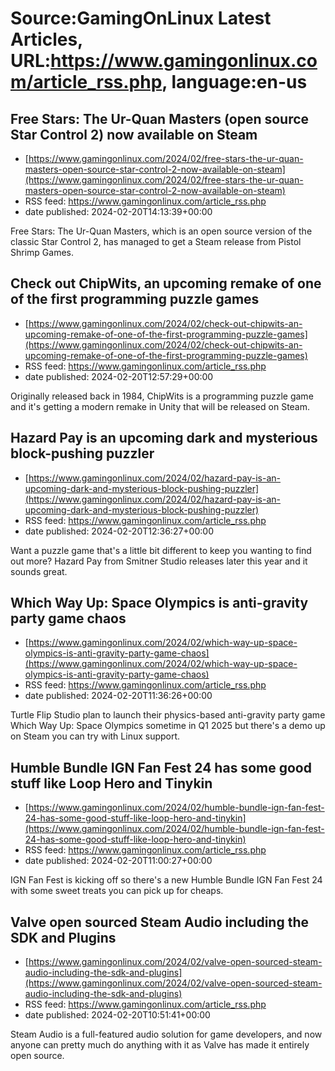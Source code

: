 # Source:GamingOnLinux Latest Articles, URL:https://www.gamingonlinux.com/article_rss.php, language:en-us

## Free Stars: The Ur-Quan Masters (open source Star Control 2) now available on Steam
 - [https://www.gamingonlinux.com/2024/02/free-stars-the-ur-quan-masters-open-source-star-control-2-now-available-on-steam](https://www.gamingonlinux.com/2024/02/free-stars-the-ur-quan-masters-open-source-star-control-2-now-available-on-steam)
 - RSS feed: https://www.gamingonlinux.com/article_rss.php
 - date published: 2024-02-20T14:13:39+00:00

Free Stars: The Ur-Quan Masters, which is an open source version of the classic Star Control 2, has managed to get a Steam release from Pistol Shrimp Games.

## Check out ChipWits, an upcoming remake of one of the first programming puzzle games
 - [https://www.gamingonlinux.com/2024/02/check-out-chipwits-an-upcoming-remake-of-one-of-the-first-programming-puzzle-games](https://www.gamingonlinux.com/2024/02/check-out-chipwits-an-upcoming-remake-of-one-of-the-first-programming-puzzle-games)
 - RSS feed: https://www.gamingonlinux.com/article_rss.php
 - date published: 2024-02-20T12:57:29+00:00

Originally released back in 1984, ChipWits is a programming puzzle game and it's getting a modern remake in Unity that will be released on Steam.

## Hazard Pay is an upcoming dark and mysterious block-pushing puzzler
 - [https://www.gamingonlinux.com/2024/02/hazard-pay-is-an-upcoming-dark-and-mysterious-block-pushing-puzzler](https://www.gamingonlinux.com/2024/02/hazard-pay-is-an-upcoming-dark-and-mysterious-block-pushing-puzzler)
 - RSS feed: https://www.gamingonlinux.com/article_rss.php
 - date published: 2024-02-20T12:36:27+00:00

Want a puzzle game that's a little bit different to keep you wanting to find out more? Hazard Pay from Smitner Studio releases later this year and it sounds great.

## Which Way Up: Space Olympics is anti-gravity party game chaos
 - [https://www.gamingonlinux.com/2024/02/which-way-up-space-olympics-is-anti-gravity-party-game-chaos](https://www.gamingonlinux.com/2024/02/which-way-up-space-olympics-is-anti-gravity-party-game-chaos)
 - RSS feed: https://www.gamingonlinux.com/article_rss.php
 - date published: 2024-02-20T11:36:26+00:00

Turtle Flip Studio plan to launch their physics-based anti-gravity party game Which Way Up: Space Olympics sometime in Q1 2025 but there's a demo up on Steam you can try with Linux support.

## Humble Bundle IGN Fan Fest 24 has some good stuff like Loop Hero and Tinykin
 - [https://www.gamingonlinux.com/2024/02/humble-bundle-ign-fan-fest-24-has-some-good-stuff-like-loop-hero-and-tinykin](https://www.gamingonlinux.com/2024/02/humble-bundle-ign-fan-fest-24-has-some-good-stuff-like-loop-hero-and-tinykin)
 - RSS feed: https://www.gamingonlinux.com/article_rss.php
 - date published: 2024-02-20T11:00:27+00:00

IGN Fan Fest is kicking off so there's a new Humble Bundle IGN Fan Fest 24 with some sweet treats you can pick up for cheaps.

## Valve open sourced Steam Audio including the SDK and Plugins
 - [https://www.gamingonlinux.com/2024/02/valve-open-sourced-steam-audio-including-the-sdk-and-plugins](https://www.gamingonlinux.com/2024/02/valve-open-sourced-steam-audio-including-the-sdk-and-plugins)
 - RSS feed: https://www.gamingonlinux.com/article_rss.php
 - date published: 2024-02-20T10:51:41+00:00

Steam Audio is a full-featured audio solution for game developers, and now anyone can pretty much do anything with it as Valve has made it entirely open source.

